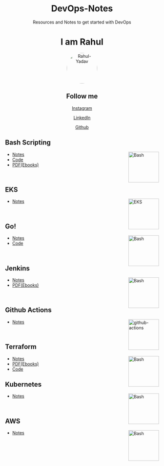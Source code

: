 <h1 align="center"> DevOps-Notes </h1>

<p align="center"> Resources and Notes to get started with DevOps</p>

<div align = "center">
<h1>I am Rahul</h1>
<img src="https://github.com/user-attachments/assets/b9e8ed2e-cfdd-4134-b3d3-881030c2d3fa" height="100" alt="Rahul-Yadav" style="border-radius: 50%" />


<h2>Follow me</h2>

[Instagram](https://www.instagram.com/_rxhxlx_/)

[LinkedIn](https://www.linkedin.com/in/rahul-yadav-2a4b3b199/)

[Github](https://github.com/itzrahulyadav/)

</div>

 
## Bash Scripting 

<img align="right" src="https://user-images.githubusercontent.com/65400893/214107182-3d4e2553-c2ae-4538-80ac-a5ac58e20996.jpg" height="100" alt="Bash"> 

- [Notes](Bash-Scripting/README.md)
- [Code](https://github.com/itzrahulyadav/DevOps-Notes/tree/main/Bash-Scripting/Scripts)
- [PDF(Ebooks)](Bash-Scripting/Ebooks)
<br>


## EKS
<img align="right" src="https://github.com/user-attachments/assets/a02b78af-6331-464d-87a4-9e59929f0959" height="100" alt="EKS">

- [Notes](EKS/README.md)

<br>

## Go!



 <img align="right" src="https://user-images.githubusercontent.com/65400893/216132138-61a45330-1b59-46ff-836e-26c084fb1493.png" height="100" alt="Bash">

- [Notes](Go/README.md)
- [Code](Go/codes)

<br>

## Jenkins



<img align="right" src="https://user-images.githubusercontent.com/65400893/217628771-ac2e31bd-4e15-4028-9bc4-edd4dbc09738.png" height="100" alt="Bash">

- [Notes](Jenkins/README.md)
- [PDF(Ebooks)](Jenkins/Ebooks)

<br>

## Github Actions

<img align="right" src="https://user-images.githubusercontent.com/65400893/218035888-8d01a6b3-8aff-4f35-87df-d6d32d5fadd6.png" height="100" alt="github-actions">



- [Notes](Github-Actions/README.md)

<br>


## Terraform


<img align="right" src="https://user-images.githubusercontent.com/65400893/218410211-d982d8e2-998f-4a64-aa5e-cfe53e3ff4ee.png" height="100" alt="Bash">

- [Notes](Terraform/README.md)
- [PDF(Ebooks)](Terraform/Ebooks)
- [Code](Terraform/Concepts)


## Kubernetes


<img align="right" src="https://github.com/user-attachments/assets/9de72509-0fac-4d6a-9ece-3934db870c1d" height="100" alt="Bash">

- [Notes](Kubernetes/concepts)

<br>

## AWS

<img align="right" src="https://github.com/user-attachments/assets/c0058e8a-9133-44fb-89a9-a766de3dcf61" height="100" alt="Bash">

- [Notes](AWS)
